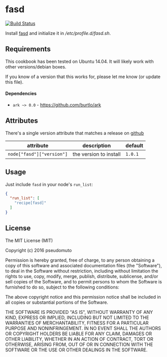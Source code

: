 # fasd 

[![Build Status](https://travis-ci.org/pseudomuto/chef-fasd.svg?branch=master)](https://travis-ci.org/pseudomuto/chef-fasd)

Install [fasd](https://github.com/clvv/fasd) and initialize it in _/etc/profile.d/fasd.sh_.

## Requirements

This cookbook has been tested on Ubuntu 14.04. It will likely work with other versions/debian boxes.

If you know of a version that this works for, please let me know (or update this file).

#### Dependencies

- `ark ~> 0.0` - <https://github.com/burtlo/ark>

Attributes
----------

There's a single version attribute that matches a release on
[github](https://github.com/clvv/fasd/releases)

| attribute | description | default |
|-----------|-------------|---------|
| `node["fasd"]["version"]` | the version to install | `1.0.1` |


## Usage

Just include `fasd` in your node's `run_list`:

```json
{
  "run_list": [
    "recipe[fasd]"
  ]
}
```

## License

The MIT License (MIT)

Copyright (c) 2016 pseudomuto

Permission is hereby granted, free of charge, to any person obtaining a copy
of this software and associated documentation files (the "Software"), to deal
in the Software without restriction, including without limitation the rights
to use, copy, modify, merge, publish, distribute, sublicense, and/or sell
copies of the Software, and to permit persons to whom the Software is
furnished to do so, subject to the following conditions:

The above copyright notice and this permission notice shall be included in
all copies or substantial portions of the Software.

THE SOFTWARE IS PROVIDED "AS IS", WITHOUT WARRANTY OF ANY KIND, EXPRESS OR
IMPLIED, INCLUDING BUT NOT LIMITED TO THE WARRANTIES OF MERCHANTABILITY,
FITNESS FOR A PARTICULAR PURPOSE AND NONINFRINGEMENT. IN NO EVENT SHALL THE
AUTHORS OR COPYRIGHT HOLDERS BE LIABLE FOR ANY CLAIM, DAMAGES OR OTHER
LIABILITY, WHETHER IN AN ACTION OF CONTRACT, TORT OR OTHERWISE, ARISING FROM,
OUT OF OR IN CONNECTION WITH THE SOFTWARE OR THE USE OR OTHER DEALINGS IN
THE SOFTWARE.
